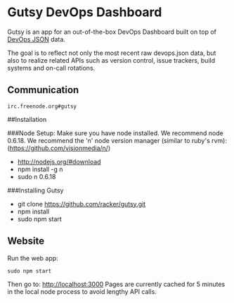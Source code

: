# Gutsy DevOps Dashboard

Gutsy is an app for an out-of-the-box DevOps Dashboard built on top of 
[DevOps JSON](/racker/devopsjson) data.

The goal is to reflect not only the most recent raw devops.json data,
but also to realize related APIs such as version control, issue trackers, build systems and on-call rotations.


## Communication

```
irc.freenode.org#gutsy
```

##Installation

###Node Setup:
Make sure you have node installed. We recommend node 0.6.18.
We recommend the 'n' node version manager (similar to ruby's rvm): (https://github.com/visionmedia/n/)

- http://nodejs.org/#download
- npm install -g n
- sudo n 0.6.18

###Installing Gutsy

- git clone https://github.com/racker/gutsy.git
- npm install
- sudo npm start

## Website

Run the web app:

```
sudo npm start
```

Then go to: [http://localhost:3000](http://localhost:3000)
Pages are currently cached for 5 minutes in the local node process to avoid lengthy API calls.
